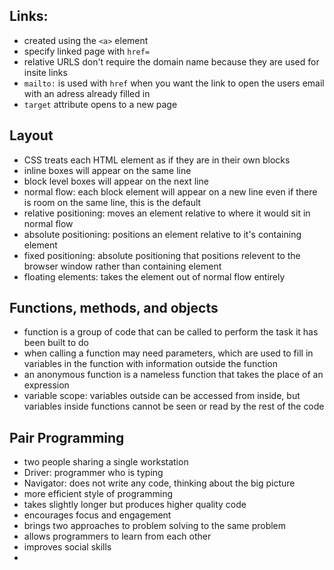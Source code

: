 ## Links:
- created using the `<a>` element
- specify linked page with `href=`
-  relative URLS don't require the domain name because they are used for insite links
-  `mailto:` is used with `href` when you want the link to open the users email with an adress already filled in
- `target` attribute opens to a new page

## Layout
- CSS treats each HTML element as if they are in their own blocks
- inline boxes will appear on the same line
- block level boxes will appear on the next line
- normal flow: each block element will appear on a new line even if there is room on the same line, this is the default
- relative positioning: moves an element relative to where it would sit in normal flow
- absolute positioning: positions an element relative to it's containing element
- fixed positioning: absolute positioning that positions relevent to the browser window rather than containing element
- floating elements: takes the element out of normal flow entirely

## Functions, methods, and objects
- function is a group of code that can be called to perform the task it has been built to do
- when calling a function may need parameters, which are used to fill in variables in the function with information outside the function
- an anonymous function is a nameless function that takes the place of an expression
- variable scope: variables outside can be accessed from inside, but variables inside functions cannot be seen or read by the rest of the code

## Pair Programming
- two people sharing a single workstation
- Driver: programmer who is typing
- Navigator: does not write any code, thinking about the big picture
- more efficient style of programming
- takes slightly longer but produces higher quality code
- encourages focus and engagement
- brings two approaches to problem solving to the same problem
- allows programmers to learn from each other
- improves social skills
- 
